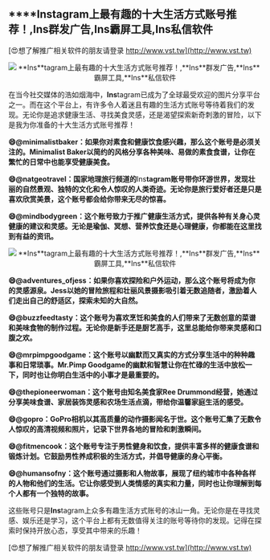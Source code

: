 ## ****Ins**tagram上最有趣的十大生活方式账号推荐！,**Ins**群发广告,**Ins**霸屏工具,**Ins**私信软件**

[😍想了解推广相关软件的朋友请登录 http://www.vst.tw](http://www.vst.tw)

 <center><img src="https://vst.tw/MP4/tuiguang/png/0.png" alt="**Ins**tagram上最有趣的十大生活方式账号推荐！,**Ins**群发广告,**Ins**霸屏工具,**Ins**私信软件"></center>

在当今社交媒体的浩如烟海中，**Ins**tagram已成为了全球最受欢迎的图片分享平台之一。而在这个平台上，有许多令人着迷且有趣的生活方式账号等待着我们的发现。无论你是追求健康生活、寻找美食灵感，还是渴望探索新奇刺激的冒险，以下是我为你准备的十大生活方式账号推荐！

**😄@minimalistbaker：如果你对素食和健康饮食感兴趣，那么这个账号是必须关注的。Minimalist Baker以简约的风格分享各种美味、易做的素食食谱，让你在繁忙的日常中也能享受健康美食。**

**😄@natgeotravel：国家地理旅行频道的**Ins**tagram账号带你环游世界，发现壮丽的自然景观、独特的文化和令人惊叹的人类奇迹。无论你是旅行爱好者还是只是喜欢欣赏美景，这个账号都会给你带来无尽的惊喜。**

**😄@mindbodygreen：这个账号致力于推广健康生活方式，提供各种有关身心灵健康的建议和灵感。无论是瑜伽、冥想、营养饮食还是心理健康，你都能在这里找到有益的资讯。**

 <center><img src="https://vst.tw/MP4/tuiguang/png/7.png" alt="**Ins**tagram上最有趣的十大生活方式账号推荐！,**Ins**群发广告,**Ins**霸屏工具,**Ins**私信软件"></center>

**😄@adventures_ofjess：如果你喜欢探险和户外运动，那么这个账号将成为你的灵感源泉。Jess以她的冒险旅程和壮丽风景摄影吸引着无数追随者，激励着人们走出自己的舒适区，探索未知的大自然。**

**😄@buzzfeedtasty：这个账号为喜欢烹饪和美食的人们带来了无数创意的菜谱和美味食物的制作过程。无论你是新手还是厨艺高手，这里总能给你带来灵感和口腹之欢。**

**😄@mrpimpgoodgame：这个账号以幽默而又真实的方式分享生活中的种种趣事和日常琐事。Mr.Pimp Goodgame的幽默和智慧让你在忙碌的生活中放松一下，同时也让你明白生活中的小事才是最重要的。**

**😄@thepioneerwoman：这个账号由知名美食家Ree Drummond经营，她通过分享美味食谱、家居装饰灵感和农场生活点滴，带给你温馨家庭生活的感受。**

**😄@gopro：GoPro相机以其高质量的动作摄影闻名于世。这个账号汇集了无数令人惊叹的高清视频和照片，记录下世界各地的冒险和刺激瞬间。**

**😄@fitmencook：这个账号专注于男性健身和饮食，提供丰富多样的健康食谱和锻炼计划。它鼓励男性养成积极的生活方式，并倡导健康的身心平衡。**

**😄@humansofny：这个账号通过摄影和人物故事，展现了纽约城市中各种各样的人物和他们的生活。它让你感受到人类情感的真实和力量，同时也让你理解到每个人都有一个独特的故事。**

这些账号只是**Ins**tagram上众多有趣生活方式账号的冰山一角。无论你是在寻找灵感、娱乐还是学习，这个平台上都有无数值得关注的账号等待你的发现。记得在探索时保持开放心态，享受其中带来的乐趣！

[😍想了解推广相关软件的朋友请登录 http://www.vst.tw](http://www.vst.tw)



